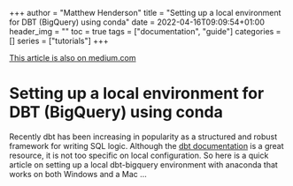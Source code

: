 +++
author = "Matthew Henderson"
title = "Setting up a local environment for DBT (BigQuery) using conda"
date = 2022-04-16T09:09:54+01:00
header_img = ""
toc = true
tags = ["documentation", "guide"]
categories = []
series = ["tutorials"]
+++

[This article is also on medium.com](https://medium.com/@matthh9797/setting-up-a-local-environment-for-dbt-bigquery-using-conda-60a207617053)

# Setting up a local environment for DBT (BigQuery) using conda

Recently dbt has been increasing in popularity as a structured and robust framework for writing SQL logic. Although the [dbt documentation](https://docs.getdbt.com/) is a great resource, it is not too specific on local configuration. So here is a quick article on setting up a local dbt-bigquery environment with anaconda that works on both Windows and a Mac …



